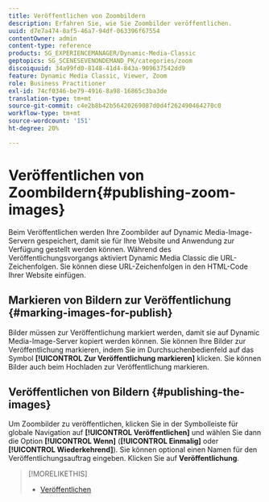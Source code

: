 ```yaml
---
title: Veröffentlichen von Zoombildern
description: Erfahren Sie, wie Sie Zoombilder veröffentlichen.
uuid: d7e7a474-8af5-46a7-94df-063396f67554
contentOwner: admin
content-type: reference
products: SG_EXPERIENCEMANAGER/Dynamic-Media-Classic
geptopics: SG_SCENESEVENONDEMAND_PK/categories/zoom
discoiquuid: 34a99fd0-8148-41d4-843a-909637542dd9
feature: Dynamic Media Classic, Viewer, Zoom
role: Business Practitioner
exl-id: 74cf0346-be79-4916-8a98-16865c3ba3de
translation-type: tm+mt
source-git-commit: c4e2b8b42b56420269087d0d4f262490464270c0
workflow-type: tm+mt
source-wordcount: '151'
ht-degree: 20%

---
```


# Veröffentlichen von Zoombildern{#publishing-zoom-images}

Beim Veröffentlichen werden Ihre Zoombilder auf Dynamic Media-Image-Servern gespeichert, damit sie für Ihre Website und Anwendung zur Verfügung gestellt werden können. Während des Veröffentlichungsvorgangs aktiviert Dynamic Media Classic die URL-Zeichenfolgen. Sie können diese URL-Zeichenfolgen in den HTML-Code Ihrer Website einfügen.

## Markieren von Bildern zur Veröffentlichung {#marking-images-for-publish}

Bilder müssen zur Veröffentlichung markiert werden, damit sie auf Dynamic Media-Image-Server kopiert werden können. Sie können Ihre Bilder zur Veröffentlichung markieren, indem Sie im Durchsuchenbedienfeld auf das Symbol **[!UICONTROL Zur Veröffentlichung markieren]** klicken. Sie können Bilder auch beim Hochladen zur Veröffentlichung markieren.

## Veröffentlichen von Bildern {#publishing-the-images}

Um Zoombilder zu veröffentlichen, klicken Sie in der Symbolleiste für globale Navigation auf **[!UICONTROL Veröffentlichen]** und wählen Sie dann die Option **[!UICONTROL Wenn]** (**[!UICONTROL Einmalig]** oder **[!UICONTROL Wiederkehrend]**). Sie können optional einen Namen für den Veröffentlichungsauftrag eingeben. Klicken Sie auf **Veröffentlichung**.

>[!MORELIKETHIS]
>
>* [Veröffentlichen](publishing-files.md#publishing_files)

